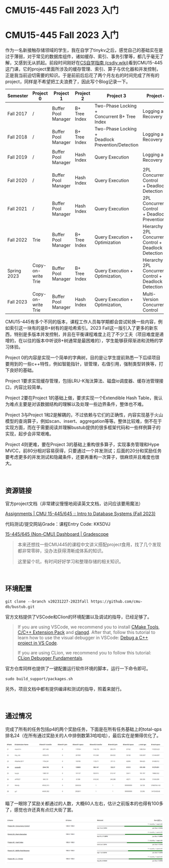 # CMU15-445 Fall 2023 入门


# CMU15-445 Fall 2023 入门

作为一名新接触存储领域的学生，我在自学了tinykv之后，感觉自己的基础实在是过于薄弱，对于常见的数据库组件，诸如缓存、索引、事务引擎等，都几乎毫无了解，又感到无从抓起。前段时间刚好在[CS自学指南 (csdiy.wiki)](https://csdiy.wiki/)看到CMU15-445这门课，它的project里面所涉及的缓存管理、索引、算子与优化器和并发控制，正是我当前迫切需要的知识。于是前前后后花了两个月左右的时间完成了所有的project，同样是不希望把工夫浪费了，因此写个Blog记录一下。

|Semester|Project 0|Project 1|Project 2|Project 3|Project 4|
| -------------| --------------------| ---------------------| ---------------| ----------------------------------------------------| ---------------------------------------------------------|
|Fall 2017|/|Buffer Pool Manager|B+ Tree Index|Two-Phase Locking +<br />Concurrent B+ Tree Index|Logging and Recovery|
|Fall 2018|/|Buffer Pool Manager|B+ Tree Index|Two-Phase Locking +<br />Deadlock Prevention/Detection|Logging and Recovery|
|Fall 2019|/|Buffer Pool Manager|Hash Index|Query Execution|Logging and Recovery|
|Fall 2020|/|Buffer Pool Manager|Hash Index|Query Execution|2PL Concurrency Control<br />+ Deadlock Detection|
|Fall 2021|/|Buffer Pool Manager|Hash Index|Query Execution|2PL Concurrency Control<br />+ Deadlock Prevention|
|Fall 2022|Trie|Buffer Pool Manager|B+ Tree Index|Query Execution + Optimization|Hierarchy 2PL Concurrency Control +<br />Deadlock Detection|
|Spring 2023|Copy-on-write Trie|Buffer Pool Manager|B+ Tree Index|Query Execution + Optimization,|Hierarchy 2PL Concurrency Control +<br />Deadlock Detection|
|Fall 2023|Copy-on-write Trie|Buffer Pool Manager|Hash Index|Query Execution + Optimization,|Multi-Version Concurrency Control|


CMU15-445有多个不同的版本，课程工作人员每学期都会尝试轮换一些内容，例如索引这一块有的是B+树有的是哈希索引。2023 Fall这一版引入了更多的新东西，特别是多版本并发控制，并且在平衡课程难度上花了不少工夫（项目难度是递增的，在以往的版本中听说B+树通常是最困难的），学生能够获得渐进和流畅的学习体验。

Project 0的内容是实现一个简单的字典树，目的是让学生提前熟悉一下后续项目要用到的一些c++特性，例如智能指针，锁管理，右值引用，强制类型转换等，打下良好的基础。

Project 1要求实现缓存管理，包括LRU-K淘汰算法、磁盘io调度器、缓存池管理接口，内容比较简单。

Project 2要在Project 1的基础上做，要求实现一个Extendible Hash Table，我认为难点主要是对该数据结构的理解以及处理一些边界条件，整体也不难。

Project 3与Project 1和2是解耦的，不过依赖与它们的正确性，内容实现基于火山模型的查询算子，例如scan、insert、aggregation等等。整体比较难，倒不在于实现方面，而在于需要阅读并理解bustub提供的很多框架代码和一些样例算子的实现，起步会非常艰难。

Project 4则更难，要在Project 3的基础上重构很多算子，实现事务管理和Hype MVCC，前80分相对容易获得，只要通过一个并发测试；后面的20分和奖励任务要考虑更多的并发测试和隐藏条件，还要再重构一次算子，很麻烦并且难度也很大。

‍

## 资源链接

官方project文档（非常建议慢慢地阅读英文文档，访问应该要用魔法）

[Assignments | CMU 15-445/645 :: Intro to Database Systems (Fall 2023)](https://15445.courses.cs.cmu.edu/fall2023/assignments.html)

代码测试/提交网站Grade：课程Entry Code: KK5DVJ

[15-445/645 (Non-CMU) Dashboard | Gradescope](https://www.gradescope.com/courses/585997)

> 本来还想找一些CMU445的课程中文讲义搭配project食用，找了几个发现都非常零碎，没办法获得清晰成体系的知识。
>
> 这里留个坑，有时间好好学习和整理存储的相关知识。

‍

## 环境配置

​`git clone --branch v20231227-2023fall https://github.com/cmu-db/bustub.git`​

官方文档提供了VSCode和Clion的环境配置以及调试的指导，已经足够了。

> If you are using VSCode, we recommend you to install [CMake Tools](https://marketplace.visualstudio.com/items?itemName=ms-vscode.cmake-tools), [C/C++ Extension Pack](https://marketplace.visualstudio.com/items?itemName=ms-vscode.cpptools-extension-pack) and [clangd](https://marketplace.visualstudio.com/items?itemName=llvm-vs-code-extensions.vscode-clangd). After that, follow this tutorial to learn how to use the visual debugger in VSCode: [Debug a C++ project in VS Code](https://www.youtube.com/watch?v=G9gnSGKYIg4).
>
> If you are using CLion, we recommend you to follow this tutorial: [CLion Debugger Fundamentals](https://www.youtube.com/watch?v=5wGsRdumueU).

官方仓库同样也提供了一键配置运行软件环境的脚本，运行一下命令即可。

​`sudo build_support/packages.sh`​

另外，项目文档中都有提供编译和测试的指导，照着来就行。

‍

## 通过情况

完成了所有的任务包括p4的两个奖励任务，下面是在所有任务基础上的total-qps排名24（在所有通过奖励关的人中排倒数第3哈哈哈），最后实在是懒得优化了。

​![image](image-20240818170823-lnx9gzm.png "rank")​

瞄了一眼除了奖励关都通过的人数，大概60人左右，估计之前版本的也得有100多了，感觉也许还真有点烂大街了罢。

​![image](image-20240818171850-r6qfrxb.png "pass")​

‍

